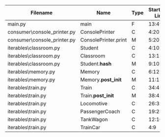 
| Filename | Name | Type | Start:End Line | Complexity | Clasification |
| -------- | ---- | ---- | -------------- | ---------- | ------------- |
| main.py | main | F | 13:49 | 1 | A |
| consumer\console_printer.py | ConsolePrinter | C | 4:20 | 6 | B |
| consumer\console_printer.py | ConsolePrinter.print | M | 5:20 | 5 | A |
| iterables\classroom.py | Student | C | 4:10 | 2 | A |
| iterables\classroom.py | Classroom | C | 13:15 | 1 | A |
| iterables\classroom.py | Student.__hash__ | M | 9:10 | 1 | A |
| iterables\memory.py | Memory | C | 6:12 | 2 | A |
| iterables\memory.py | Memory.__post_init__ | M | 11:12 | 1 | A |
| iterables\train.py | Train | C | 34:42 | 3 | A |
| iterables\train.py | Train.__post_init__ | M | 38:42 | 2 | A |
| iterables\train.py | Locomotive | C | 26:31 | 1 | A |
| iterables\train.py | PassengerCoach | C | 19:23 | 1 | A |
| iterables\train.py | TankWagon | C | 12:16 | 1 | A |
| iterables\train.py | TrainCar | C | 4:9 | 1 | A |

